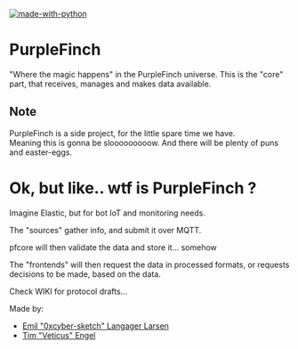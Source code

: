 [![made-with-python](https://img.shields.io/badge/Made%20with-Python-1f425f.svg)](https://www.python.org/)


# PurpleFinch
"Where the magic happens" in the PurpleFinch universe.
This is the "core" part, that receives, manages and makes data available.

## Note
PurpleFinch is a side project, for the little spare time we have.  
Meaning this is gonna be slooooooooow. And there will be plenty of puns and easter-eggs.  

# Ok, but like.. wtf is PurpleFinch ?
Imagine Elastic, but for bot IoT and monitoring needs.  

The "sources" gather info, and submit it over MQTT.  

pfcore will then validate the data and store it... somehow  

The "frontends" will then request the data in processed formats, or requests decisions to be made, based on the data.


Check WIKI for protocol drafts...


Made by:
- [Emil "0xcyber-sketch" Langager Larsen](https://github.com/0xcyber-sketch)
- [Tim "Veticus" Engel](https://github.com/Veticus)
